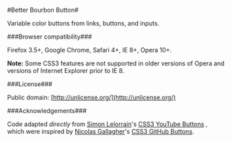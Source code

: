 #Better Bourbon Button#

Variable color buttons from links, buttons, and inputs.


###Browser compatibility###

Firefox 3.5+, Google Chrome, Safari 4+, IE 8+, Opera 10+.

**Note:** Some CSS3 features are not supported in older versions of Opera and versions of Internet Explorer prior to IE 8.

###License###

Public domain: [http://unlicense.org/](http://unlicense.org/)

###Acknowledgements###

Code adapted *directly* from [Simon Lelorrain](http://me.decaps.fr)'s [CSS3 YouTube Buttons](http://lab.decaps.fr/css3-youtube-buttons/) , which were inspired by [Nicolas Gallagher](http://nicolasgallagher.com/)'s [CSS3 GitHub Buttons](http://github.com/necolas/css3-github-buttons).
